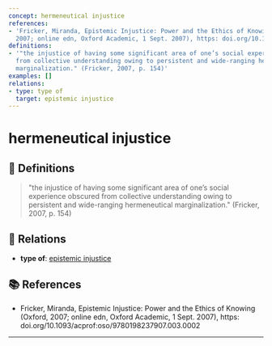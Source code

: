 ```yaml
---
concept: hermeneutical injustice
references:
- 'Fricker, Miranda, Epistemic Injustice: Power and the Ethics of Knowing (Oxford,
  2007; online edn, Oxford Academic, 1 Sept. 2007), https: doi.org/10.1093/acprof:oso/9780198237907.003.0002'
definitions:
- '"the injustice of having some significant area of one’s social experience obscured
  from collective understanding owing to persistent and wide-ranging hermeneutical
  marginalization." (Fricker, 2007, p. 154)'
examples: []
relations:
- type: type of
  target: epistemic injustice
---
```


# hermeneutical injustice

## 📖 Definitions

> "the injustice of having some significant area of one’s social experience obscured from collective understanding owing to persistent and wide-ranging hermeneutical marginalization." (Fricker, 2007, p. 154)

## 🔗 Relations

- **type of**: [epistemic injustice](./epistemic-injustice.md)

## 📚 References

- Fricker, Miranda, Epistemic Injustice: Power and the Ethics of Knowing (Oxford, 2007; online edn, Oxford Academic, 1 Sept. 2007), https: doi.org/10.1093/acprof:oso/9780198237907.003.0002

---

<script src="https://giscus.app/client.js"
                data-repo="natesheehan/conceptcartography"
                data-repo-id="R_kgDOPB5QiQ"
                data-category="General"
                data-category-id="DIC_kwDOPB5Qic4CsAxd"
                data-mapping="pathname"
                data-strict="0"
                data-reactions-enabled="1"
                data-emit-metadata="0"
                data-input-position="bottom"
                data-theme="catppuccin_mocha"
                data-lang="en"
                crossorigin="anonymous"
                async>
        </script>
        